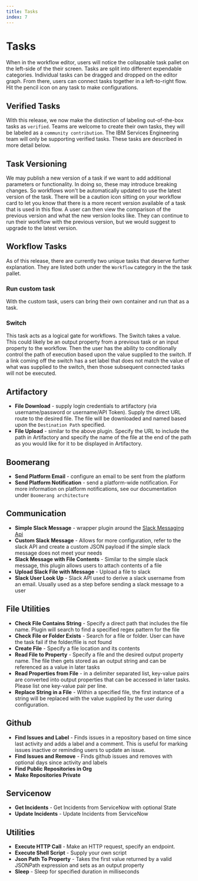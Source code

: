 ```yaml
---
title: Tasks
index: 7
---
```


# Tasks

When in the workflow editor, users will notice the collapsable task pallet on the left-side of the their screen. Tasks are split into different expendable categories. Individual tasks can be dragged and dropped on the editor graph. From there, users can connect tasks together in a left-to-right flow. Hit the pencil icon on any task to make configurations.

## Verified Tasks

With this release, we now make the distinction of labeling out-of-the-box tasks as `verified`. Teams are welcome to create their own tasks, they will be labeled as a `community contribution`. The IBM Services Engineering team will only be supporting verified tasks. These tasks are described in more detail below.

## Task Versioning

We may publish a new version of a task if we want to add additional parameters or functionality. In doing so, these may introduce breaking changes. So workflows won't be automatically updated to use the latest version of the task. There will be a caution icon sitting on your workflow card to let you know that there is a more recent version available of a task that is used in this flow. A user can then view the comparison of the previous version and what the new version looks like. They can continue to run their workflow with the previous version, but we would suggest to upgrade to the latest version.

## Workflow Tasks

As of this release, there are currently two unique tasks that deserve further explanation. They are listed both under the `Workflow` category in the the task pallet.

### Run custom task

With the custom task, users can bring their own container and run that as a task.

### Switch

This task acts as a logical gate for workflows. The Switch takes a value. This could likely be an output property from a previous task or an input property to the workflow. Then the user has the ability to conditionally control the path of execution based upon the value supplied to the switch. If a link coming off the switch has a set label that does not match the value of what was supplied to the switch, then those subsequent connected tasks will not be executed.

## Artifactory

- **File Download** - supply login credentials to artifactory (via username/password or username/API Token). Supply the direct URL route to the desired file. The file will be downloaded and named based upon the `Destination Path` specified.
- **File Upload** - similar to the above plugin. Specify the URL to include the path in Artifactory and specify the name of the file at the end of the path as you would like for it to be displayed in Artifactory.

## Boomerang

- **Send Platform Email** - configure an email to be sent from the platform
- **Send Platform Notification** - send a platform-wide notification. For more information on platform notifications, see our documentation under `Boomerang architecture`

## Communication

- **Simple Slack Message** - wrapper plugin around the [Slack Messaging Api](https://api.slack.com/messaging/sending)
- **Custom Slack Message** - Allows for more configuration, refer to the slack API and create a custom JSON payload if the simple slack message does not meet your needs
- **Slack Message with File Contents** - Similar to the simple slack message, this plugin allows users to attach contents of a file
- **Upload Slack File with Message** - Upload a file to slack
- **Slack User Look Up** - Slack API used to derive a slack username from an email. Usually used as a step before sending a slack message to a user

## File Utilities

- **Check File Contains String** - Specify a direct path that includes the file name. Plugin will search to find a specified regex pattern for the file
- **Check File or Folder Exists** - Search for a file or folder. User can have the task fail if the folder/file is not found
- **Create File** - Specify a file location and its contents
- **Read File to Property** - Specify a file and the desired output property name. The file then gets stored as an output string and can be referenced as a value in later tasks
- **Read Properties from File** - in a delimiter separated list, key-value pairs are converted into output properties that can be accessed in later tasks. Please list one key-value pair per line.
- **Replace String in a File** - Within a specified file, the first instance of a string will be replaced with the value supplied by the user during configuration.

## Github

- **Find Issues and Label** - Finds issues in a repository based on time since last activity and adds a label and a comment. This is useful for marking issues inactive or reminding users to update an issue.
- **Find Issues and Remove** - Finds github issues and removes with optional days since activity and labels
- **Find Public Repositories in Org**
- **Make Repositories Private**

## Servicenow

- **Get Incidents** - Get Incidents from ServiceNow with optional State
- **Update Incidents** - Update Incidents from ServiceNow

## Utilities

- **Execute HTTP Call** - Make an HTTP request, specify an endpoint.
- **Execute Shell Script** - Supply your own script
- **Json Path To Property** - Takes the first value returned by a valid JSONPath expression and sets as an output property
- **Sleep** - Sleep for specified duration in milliseconds
